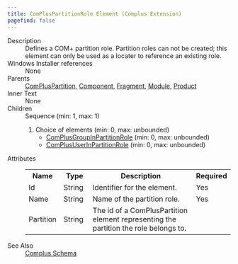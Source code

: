 ```yaml
---
title: ComPlusPartitionRole Element (Complus Extension)
pagefind: false
---
```

<dl>
  <dt>Description</dt>
  <dd>         Defines a COM+ partition role. Partition roles can not be         created; this element can only be used as a locater to reference an existing         role.       </dd>
  <dt>Windows Installer references</dt>
  <dd>None</dd>
  <dt>Parents</dt>
  <dd>
    <a href="../../complus/compluspartition" class="extension">ComPlusPartition</a>, <a href="../../wix/component/">Component</a>, <a href="../../wix/fragment/">Fragment</a>, <a href="../../wix/module/">Module</a>, <a href="../../wix/product/">Product</a></dd>
  <dt>Inner Text</dt>
  <dd>None</dd>
  <dt>Children</dt>
  <dd>Sequence (min: 1, max: 1)<ol><li>Choice of elements (min: 0, max: unbounded)<ul><li><a href="../../complus/complusgroupinpartitionrole" class="extension">ComPlusGroupInPartitionRole</a> (min: 0, max: unbounded)</li><li><a href="../../complus/complususerinpartitionrole" class="extension">ComPlusUserInPartitionRole</a> (min: 0, max: unbounded)</li></ul></li></ol></dd>
  <dt>Attributes</dt>
  <dd>
    <table cellspacing="0" cellpadding="0" class="schema">
      <tr>
        <th width="15%">Name</th>
        <th width="15%">Type</th>
        <th width="65%">Description</th>
        <th width="15%">Required</th>
      </tr>
      <tr>
        <td>Id</td>
        <td>String</td>
        <td>           Identifier for the element.         </td>
        <td>Yes</td>
      </tr>
      <tr>
        <td>Name</td>
        <td>String</td>
        <td>           Name of the partition role.         </td>
        <td>Yes</td>
      </tr>
      <tr>
        <td>Partition</td>
        <td>String</td>
        <td>           The id of a ComPlusPartition element representing the partition           the role belongs to.         </td>
        <td>&nbsp;</td>
      </tr>
    </table>
  </dd>
  <dt>See Also</dt>
  <dd>
    <a href="../">Complus Schema</a>
  </dd>
</dl>
